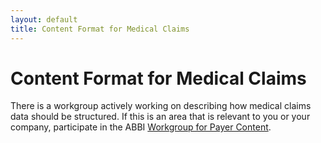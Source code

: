 ```yaml
---
layout: default
title: Content Format for Medical Claims
---
```


# Content Format for Medical Claims

There is a workgroup actively working on describing how medical claims data should be structured. If this is an area that is relevant to you or your company, participate in the ABBI [Workgroup for Payer Content](http://wiki.siframework.org/ABBI+Payers+Workgroup).

<!--
## Workflow

Refer to Download, Transmit Using Direct, and Transmit Using Email.

## Technical 

What are the requirements for medical claims?
How do we describe the format?

Example:

{% highlight json %}
{
   "patient":{
      "name":"Ellen Lu",
      "patientIdentifier":"W1234123456"
   },
   "insurance":{
      "name":"Name of Insurance",
      "payerID":123456,
      "payerIDType":"National Payer ID",
      "policyName":"Name of Policy",
      "policyInformation":123456,
      "memberID":"W1234123456",
      "memberName":"Name of Plan Member",
      "planName":"Name of Plan"
   },
   "claims":[
      {
         "claim":"0210336239290",
         "type":"PartB",
         "provider":{
            "name":"Inova Health Services",
            "providerID":123456789,
            "providerIDType":"National Provider ID"
         },
         "date":{
            "lowValue":20101102,
            "highValue":20101102
         },
         "charges":{
            "priceBilled":1022.50,
            "negotiatedPrice":782.33,
            "insurancePaid":625.86,
            "patientResponsibility":156.47
         },
         "service":{
            "name":"Name of Service Provided",
            "codeSystemName":"CPT",
            "codeSystem":"2.16.840.1.113883.6.96",
            "code":28521
         },
         "diagnosis":[
            {
               "name":"Name of Condition",
               "codeSystemName":"CPT",
               "codeSystem":"2.16.840.1.113883.6.96",
               "code":28521
            },
            {
               "name":"Name of Condition",
               "codeSystemName":"CPT",
               "codeSystem":"2.16.840.1.113883.6.96",
               "code":5854
            }
         ]
      }
   ]
}
{% endhighlight %}

## Security & Privacy

Section not needed.

-->
